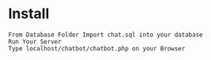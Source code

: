 # Install
```
From Database Folder Import chat.sql into your database
Run Your Server
Type localhost/chatbot/chatbot.php on your Browser
```





